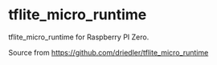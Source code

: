 # tflite_micro_runtime
tflite_micro_runtime
for Raspberry PI Zero.

Source from https://github.com/driedler/tflite_micro_runtime
